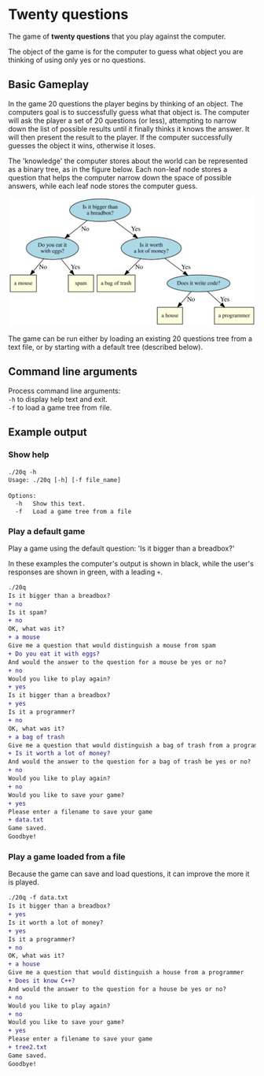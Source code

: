 # Twenty questions
The game of **twenty questions**
that you play against the computer.

The object of the game is for the computer to guess what object
you are thinking of using only yes or no questions.

## Basic Gameplay
In the game 20 questions the player begins by thinking of an object.
The computers goal is to successfully guess what that object is.
The computer will ask the player a set of 20 questions (or less),
attempting to narrow down the list of possible results
until it finally thinks it knows the answer.
It will then present the result to the player.
If the computer successfully guesses the object it wins, otherwise it loses.

The 'knowledge' the computer stores about the world can be 
represented as a binary tree, 
as in the figure below. 
Each non-leaf node stores a question that helps the computer narrow down 
the space of possible answers,
while each leaf node stores the computer guess.

![sample game tree](20q-tree.svg)

The game can be run either by loading an existing 20 questions tree 
from a text file,
or by starting with a default tree (described below). 

## Command line arguments
Process command line arguments:   
   `-h` to display `h`elp text and exit.  
   `-f` to load a game tree from `f`ile.  

## Example output

### Show help
```
./20q -h
Usage: ./20q [-h] [-f file_name]

Options:
  -h   Show this text.
  -f   Load a game tree from a file
```

### Play a default game
Play a game using the default question: 'Is it bigger than a breadbox?'

In these examples the computer's output is shown in black, 
while the user's responses are shown in green, with a leading `+`.

```diff
./20q
Is it bigger than a breadbox?
+ no
Is it spam?
+ no
OK, what was it?
+ a mouse
Give me a question that would distinguish a mouse from spam
+ Do you eat it with eggs?
And would the answer to the question for a mouse be yes or no?
+ no
Would you like to play again?
+ yes
Is it bigger than a breadbox?
+ yes
Is it a programmer?
+ no
OK, what was it?
+ a bag of trash
Give me a question that would distinguish a bag of trash from a programmer
+ Is it worth a lot of money?
And would the answer to the question for a bag of trash be yes or no?
+ no
Would you like to play again?
+ no
Would you like to save your game?
+ yes
Please enter a filename to save your game
+ data.txt
Game saved.
Goodbye!
```

### Play a game loaded from a file
Because the game can save and load questions,
it can improve the more it is played.

```diff
./20q -f data.txt
Is it bigger than a breadbox?
+ yes
Is it worth a lot of money?
+ yes
Is it a programmer?
+ no
OK, what was it?
+ a house
Give me a question that would distinguish a house from a programmer
+ Does it know C++?
And would the answer to the question for a house be yes or no?
+ no
Would you like to play again?
+ no
Would you like to save your game?
+ yes
Please enter a filename to save your game
+ tree2.txt
Game saved.
Goodbye!

```
